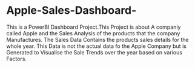 # Apple-Sales-Dashboard-
This is a PowerBI Dashboard Project.This Project is about A companiy called Apple and the Sales Analysis of the products that the company Manufactures.
The Sales Data Contains the products sales details for the whole year.
This Data is not the actual data fo the Apple Company but is Generated to Visualise the Sale Trends over the year based on various Factors.
